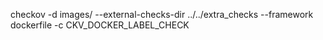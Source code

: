 checkov -d images/ --external-checks-dir ../../extra_checks --framework dockerfile -c CKV_DOCKER_LABEL_CHECK